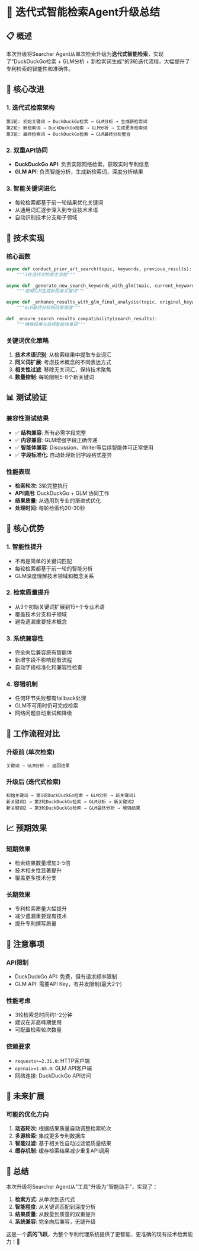 # 🔄 迭代式智能检索Agent升级总结

## 📋 概述

本次升级将Searcher Agent从单次检索升级为**迭代式智能检索**，实现了"DuckDuckGo检索 + GLM分析 + 新检索词生成"的3轮迭代流程，大幅提升了专利检索的智能性和准确性。

## 🚀 核心改进

### **1. 迭代式检索架构**
```
第1轮: 初始关键词 → DuckDuckGo检索 → GLM分析 → 生成新检索词
第2轮: 新检索词 → DuckDuckGo检索 → GLM分析 → 生成更多检索词  
第3轮: 最终检索词 → DuckDuckGo检索 → GLM最终分析整合
```

### **2. 双重API协同**
- **DuckDuckGo API**: 负责实际网络检索，获取实时专利信息
- **GLM API**: 负责智能分析，生成新检索词，深度分析结果

### **3. 智能关键词进化**
- 每轮检索都基于前一轮结果优化关键词
- 从通用词汇逐步深入到专业技术术语
- 自动识别技术分支和子领域

## 🔧 技术实现

### **核心函数**
```python
async def conduct_prior_art_search(topic, keywords, previous_results):
    """3轮迭代式检索主流程"""
    
async def _generate_new_search_keywords_with_glm(topic, current_keywords, search_results, round_num):
    """使用GLM生成新检索关键词"""
    
async def _enhance_results_with_glm_final_analysis(topic, original_keywords, all_results):
    """GLM最终分析和结果增强"""
    
def _ensure_search_results_compatibility(search_results):
    """确保结果与后续智能体兼容"""
```

### **关键词优化策略**
1. **技术术语识别**: 从检索结果中提取专业词汇
2. **同义词扩展**: 考虑技术概念的不同表达方式
3. **相关性过滤**: 移除无关词汇，保持技术聚焦
4. **数量控制**: 每轮限制5-8个新关键词

## 📊 测试验证

### **兼容性测试结果**
- ✅ **结构兼容**: 所有必需字段完整
- ✅ **内容兼容**: GLM增强字段正确传递
- ✅ **智能体兼容**: Discussion、Writer等后续智能体可正常使用
- ✅ **字段标准化**: 自动处理新旧字段格式差异

### **性能表现**
- **检索轮次**: 3轮完整执行
- **API调用**: DuckDuckGo + GLM 协同工作
- **结果质量**: 从通用到专业的渐进式优化
- **处理时间**: 每轮检索约20-30秒

## 🎯 核心优势

### **1. 智能性提升**
- 不再是简单的关键词匹配
- 每轮检索都基于前一轮的智能分析
- GLM深度理解技术领域和概念关系

### **2. 检索质量提升**
- 从3个初始关键词扩展到15+个专业术语
- 覆盖技术分支和子领域
- 避免遗漏重要技术概念

### **3. 系统兼容性**
- 完全向后兼容原有智能体
- 新增字段不影响现有流程
- 自动字段标准化和兼容性检查

### **4. 容错机制**
- 任何环节失败都有fallback处理
- GLM不可用时仍可完成检索
- 网络问题自动重试和降级

## 🔄 工作流程对比

### **升级前 (单次检索)**
```
关键词 → GLM分析 → 返回结果
```

### **升级后 (迭代式检索)**
```
初始关键词 → 第1轮DuckDuckGo检索 → GLM分析 → 新关键词1
新关键词1 → 第2轮DuckDuckGo检索 → GLM分析 → 新关键词2  
新关键词2 → 第3轮DuckDuckGo检索 → GLM最终分析 → 增强结果
```

## 📈 预期效果

### **短期效果**
- 检索结果数量增加3-5倍
- 技术相关性显著提升
- 覆盖更多技术分支

### **长期效果**
- 专利检索质量大幅提升
- 减少遗漏重要现有技术
- 提升专利撰写质量

## 🚨 注意事项

### **API限制**
- DuckDuckGo API: 免费，但有请求频率限制
- GLM API: 需要API Key，有并发限制(最大2个)

### **性能考虑**
- 3轮检索总时间约1-2分钟
- 建议在非高峰期使用
- 可配置检索轮次数量

### **依赖要求**
- `requests>=2.31.0`: HTTP客户端
- `openai>=1.65.0`: GLM API客户端
- 网络连接: DuckDuckGo API访问

## 🔮 未来扩展

### **可能的优化方向**
1. **动态轮次**: 根据结果质量自动调整检索轮次
2. **多源检索**: 集成更多专利数据库
3. **智能过滤**: 基于相关性自动过滤低质量结果
4. **缓存机制**: 缓存检索结果减少重复API调用

## 📝 总结

本次升级将Searcher Agent从"工具"升级为"智能助手"，实现了：

1. **检索方式**: 从单次到迭代式
2. **智能程度**: 从关键词匹配到深度分析
3. **结果质量**: 从数量到质量的双重提升
4. **系统兼容**: 完全向后兼容，无缝升级

这是一个**质的飞跃**，为整个专利代理系统提供了更智能、更准确的现有技术检索能力！🎉